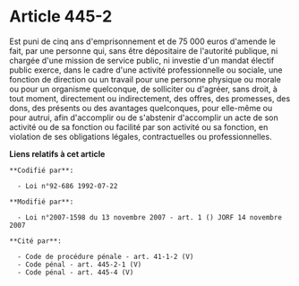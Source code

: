 # Article 445-2

Est puni de cinq ans d'emprisonnement et de 75 000 euros d'amende le fait, par une personne qui, sans être dépositaire de
l'autorité publique, ni chargée d'une mission de service public, ni investie d'un mandat électif public exerce, dans le cadre
d'une activité professionnelle ou sociale, une fonction de direction ou un travail pour une personne physique ou morale ou
pour un organisme quelconque, de solliciter ou d'agréer, sans droit, à tout moment, directement ou indirectement, des offres,
des promesses, des dons, des présents ou des avantages quelconques, pour elle-même ou pour autrui, afin d'accomplir ou de
s'abstenir d'accomplir un acte de son activité ou de sa fonction ou facilité par son activité ou sa fonction, en violation de
ses obligations légales, contractuelles ou professionnelles.

**Liens relatifs à cet article**

	**Codifié par**:

	  - Loi n°92-686 1992-07-22

	**Modifié par**:

	  - Loi n°2007-1598 du 13 novembre 2007 - art. 1 () JORF 14 novembre 2007

	**Cité par**:

	  - Code de procédure pénale - art. 41-1-2 (V)
	  - Code pénal - art. 445-2-1 (V)
	  - Code pénal - art. 445-4 (V)
